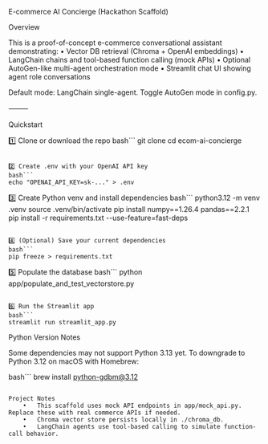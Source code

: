 E-commerce AI Concierge (Hackathon Scaffold)

Overview

This is a proof-of-concept e-commerce conversational assistant demonstrating:
	•	Vector DB retrieval (Chroma + OpenAI embeddings)
	•	LangChain chains and tool-based function calling (mock APIs)
	•	Optional AutoGen-like multi-agent orchestration mode
	•	Streamlit chat UI showing agent role conversations

Default mode: LangChain single-agent.
Toggle AutoGen mode in config.py.

⸻

Quickstart

1️⃣ Clone or download the repo
bash```
git clone <your-repo-url>
cd ecom-ai-concierge
```

2️⃣ Create .env with your OpenAI API key
bash```
echo "OPENAI_API_KEY=sk-..." > .env
```

3️⃣ Create Python venv and install dependencies
bash```
python3.12 -m venv .venv
source .venv/bin/activate
pip install numpy==1.26.4 pandas==2.2.1
pip install -r requirements.txt --use-feature=fast-deps
```

4️⃣ (Optional) Save your current dependencies
bash```
pip freeze > requirements.txt
```

5️⃣ Populate the database
bash```
python app/populate_and_test_vectorstore.py
```

6️⃣ Run the Streamlit app
bash```
streamlit run streamlit_app.py
```

Python Version Notes

Some dependencies may not support Python 3.13 yet.
To downgrade to Python 3.12 on macOS with Homebrew:

bash```
brew install python-gdbm@3.12
```

Project Notes
	•	This scaffold uses mock API endpoints in app/mock_api.py. Replace these with real commerce APIs if needed.
	•	Chroma vector store persists locally in ./chroma_db.
	•	LangChain agents use tool-based calling to simulate function-call behavior.

   